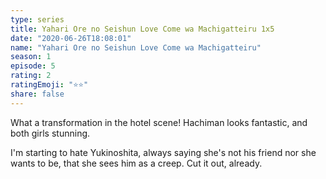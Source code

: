 ```yaml
---
type: series
title: Yahari Ore no Seishun Love Come wa Machigatteiru 1x5
date: "2020-06-26T18:08:01"
name: "Yahari Ore no Seishun Love Come wa Machigatteiru"
season: 1
episode: 5
rating: 2
ratingEmoji: "⭐️⭐️"
share: false
---
```


What a transformation in the hotel scene! Hachiman looks fantastic, and both girls stunning.

I'm starting to hate Yukinoshita, always saying she's not his friend nor she wants to be, that she sees him as a creep. Cut it out, already.
